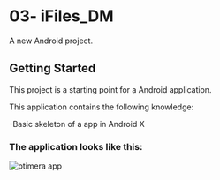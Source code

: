 # 03- iFiles_DM

A new Android project.

## Getting Started

This project is a starting point for a Android application.

This application contains the following knowledge:

-Basic skeleton of a app in Android X


### The application looks like this:

![ptimera app](https://github.com/user-attachments/assets/fb507fac-5b3d-4284-8e60-9dc41aaa50ef)
